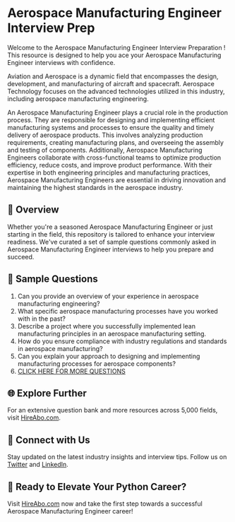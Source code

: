# Aerospace Manufacturing Engineer Interview Prep

Welcome to the Aerospace Manufacturing Engineer Interview Preparation ! This resource is designed to help you ace your Aerospace Manufacturing Engineer interviews with confidence.

Aviation and Aerospace is a dynamic field that encompasses the design, development, and manufacturing of aircraft and spacecraft. Aerospace Technology focuses on the advanced technologies utilized in this industry, including aerospace manufacturing engineering. 

An Aerospace Manufacturing Engineer plays a crucial role in the production process. They are responsible for designing and implementing efficient manufacturing systems and processes to ensure the quality and timely delivery of aerospace products. This involves analyzing production requirements, creating manufacturing plans, and overseeing the assembly and testing of components. Additionally, Aerospace Manufacturing Engineers collaborate with cross-functional teams to optimize production efficiency, reduce costs, and improve product performance. With their expertise in both engineering principles and manufacturing practices, Aerospace Manufacturing Engineers are essential in driving innovation and maintaining the highest standards in the aerospace industry.

## 🚀 Overview

Whether you're a seasoned Aerospace Manufacturing Engineer or just starting in the field, this repository is tailored to enhance your interview readiness. We've curated a set of sample questions commonly asked in Aerospace Manufacturing Engineer interviews to help you prepare and succeed.

## 📝 Sample Questions

1. Can you provide an overview of your experience in aerospace manufacturing engineering?
2. What specific aerospace manufacturing processes have you worked with in the past?
3. Describe a project where you successfully implemented lean manufacturing principles in an aerospace manufacturing setting.
4. How do you ensure compliance with industry regulations and standards in aerospace manufacturing?
5. Can you explain your approach to designing and implementing manufacturing processes for aerospace components?
6. [CLICK HERE FOR MORE QUESTIONS](https://hireabo.com/job/14_4_4/Aerospace%20Manufacturing%20Engineer)

## 🌐 Explore Further

For an extensive question bank and more resources across 5,000 fields, visit [HireAbo.com](https://www.hireabo.com).

## 📱 Connect with Us

Stay updated on the latest industry insights and interview tips. Follow us on [Twitter](https://twitter.com/hireabo) and [LinkedIn](https://www.linkedin.com/in/hire-abo-3609972a8/).

## 🚀 Ready to Elevate Your Python Career?

Visit [HireAbo.com](https://www.hireabo.com) now and take the first step towards a successful Aerospace Manufacturing Engineer career!